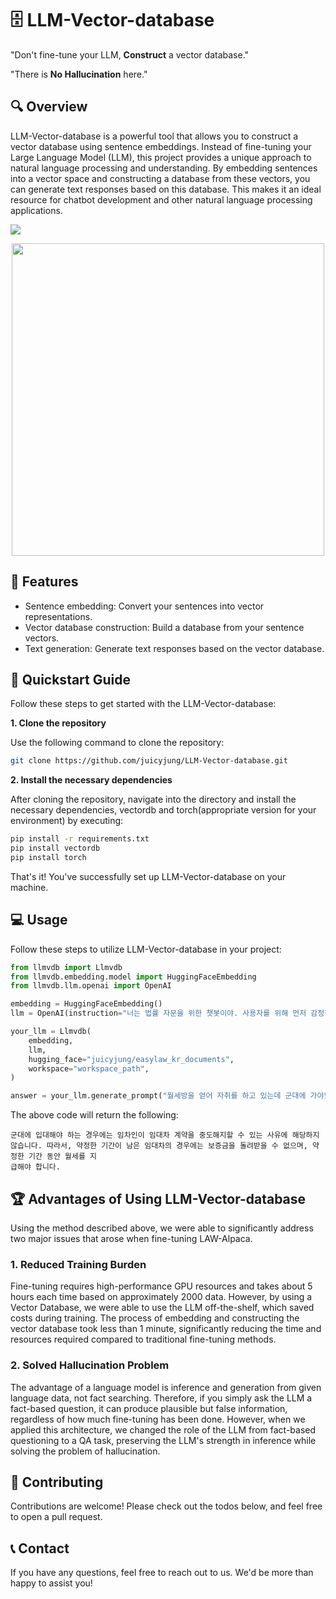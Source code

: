 # 🗄️ LLM-Vector-database

"Don't fine-tune your LLM, **Construct** a vector database."

"There is **No Hallucination** here."

## 🔍 Overview

LLM-Vector-database is a powerful tool that allows you to construct a vector database using sentence embeddings. Instead of fine-tuning your Large Language Model (LLM), this project provides a unique approach to natural language processing and understanding. By embedding sentences into a vector space and constructing a database from these vectors, you can generate text responses based on this database. This makes it an ideal resource for chatbot development and other natural language processing applications.

<img src="https://github.com/juicyjung/LLM-Vector-database/assets/83687471/384a9fe0-00dc-454a-a625-9fa5c22bad11">
<br>
<p align="center">
  <img src="https://github.com/juicyjung/LLM-Vector-database/assets/83687471/66aa6397-38c4-4d49-a298-4a736e102111" width="500">
</p>


## 🌟 Features

- Sentence embedding: Convert your sentences into vector representations.
- Vector database construction: Build a database from your sentence vectors.
- Text generation: Generate text responses based on the vector database.

## 🚀 Quickstart Guide

Follow these steps to get started with the LLM-Vector-database:

**1. Clone the repository** 

Use the following command to clone the repository:

```bash
git clone https://github.com/juicyjung/LLM-Vector-database.git
```

**2. Install the necessary dependencies**

After cloning the repository, navigate into the directory and install the necessary dependencies, vectordb and torch(appropriate version for your environment) by executing:

```bash
pip install -r requirements.txt
pip install vectordb
pip install torch
```

That's it! You've successfully set up LLM-Vector-database on your machine.

## 💻 Usage

Follow these steps to utilize LLM-Vector-database in your project:

```python
from llmvdb import Llmvdb
from llmvdb.embedding.model import HuggingFaceEmbedding
from llmvdb.llm.openai import OpenAI

embedding = HuggingFaceEmbedding()
llm = OpenAI(instruction="너는 법률 자문을 위한 챗봇이야. 사용자를 위해 먼저 감정적인 공감을 해줘야해.")

your_llm = Llmvdb(
    embedding,
    llm,
    hugging_face="juicyjung/easylaw_kr_documents",
    workspace="workspace_path",
)

answer = your_llm.generate_prompt("월세방을 얻어 자취를 하고 있는데 군대에 가야합니다. 보증금을 돌려받을 수 있을까요?")
```

The above code will return the following:
```
군대에 입대해야 하는 경우에는 임차인이 임대차 계약을 중도해지할 수 있는 사유에 해당하지 않습니다. 따라서, 약정한 기간이 남은 임대차의 경우에는 보증금을 돌려받을 수 없으며, 약정한 기간 동안 월세를 지
급해야 합니다.
```

## 🏆 Advantages of Using LLM-Vector-database

Using the method described above, we were able to significantly address two major issues that arose when fine-tuning LAW-Alpaca.

### 1. Reduced Training Burden

Fine-tuning requires high-performance GPU resources and takes about 5 hours each time based on approximately 2000 data. However, by using a Vector Database, we were able to use the LLM off-the-shelf, which saved costs during training. The process of embedding and constructing the vector database took less than 1 minute, significantly reducing the time and resources required compared to traditional fine-tuning methods.

   
### 2. Solved Hallucination Problem

The advantage of a language model is inference and generation from given language data, not fact searching. Therefore, if you simply ask the LLM a fact-based question, it can produce plausible but false information, regardless of how much fine-tuning has been done. However, when we applied this architecture, we changed the role of the LLM from fact-based questioning to a QA task, preserving the LLM's strength in inference while solving the problem of hallucination.


## 🤝 Contributing

Contributions are welcome! Please check out the todos below, and feel free to open a pull request.

## 📞 Contact

If you have any questions, feel free to reach out to us. We'd be more than happy to assist you!

